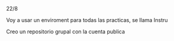 22/8

Voy a usar un enviroment para todas las practicas, se llama Instru

Creo un repositorio grupal con la cuenta publica